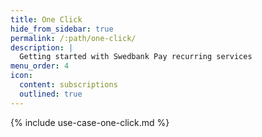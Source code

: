 ```yaml
---
title: One Click
hide_from_sidebar: true
permalink: /:path/one-click/
description: |
  Getting started with Swedbank Pay recurring services
menu_order: 4
icon:
  content: subscriptions
  outlined: true
---
```


{% include use-case-one-click.md %}
